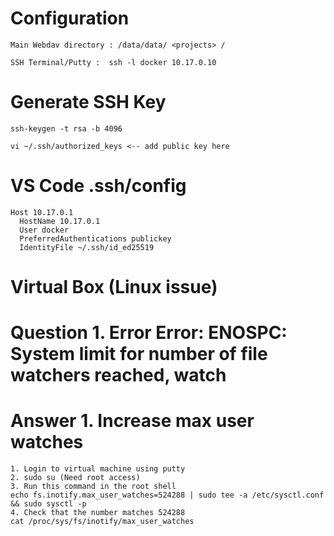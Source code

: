 # Configuration

```
Main Webdav directory : /data/data/ <projects> /
 
SSH Terminal/Putty :  ssh -l docker 10.17.0.10
```

# Generate SSH Key
```
ssh-keygen -t rsa -b 4096

vi ~/.ssh/authorized_keys <-- add public key here
```

# VS Code  .ssh/config 
```
Host 10.17.0.1
  HostName 10.17.0.1
  User docker
  PreferredAuthentications publickey
  IdentityFile ~/.ssh/id_ed25519
```


# Virtual Box (Linux issue)

# Question 1. Error Error: ENOSPC: System limit for number of file watchers reached, watch
# Answer   1.  Increase max user watches
```
1. Login to virtual machine using putty   
2. sudo su (Need root access)   
3. Run this command in the root shell    
echo fs.inotify.max_user_watches=524288 | sudo tee -a /etc/sysctl.conf && sudo sysctl -p    
4. Check that the number matches 524288   
cat /proc/sys/fs/inotify/max_user_watches  
```
